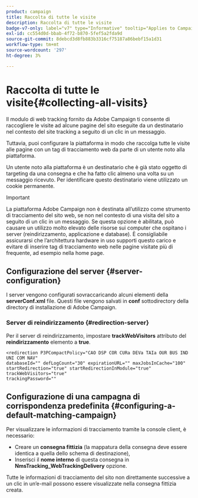 ```yaml
---
product: campaign
title: Raccolta di tutte le visite
description: Raccolta di tutte le visite
badge-v7-only: label="v7" type="Informative" tooltip="Applies to Campaign Classic v7 only"
exl-id: cc554d0d-bbab-4f72-b870-5fef5a2fda9d
source-git-commit: 8debcd3d8fb883b3316cf75187a86bebf15a1d31
workflow-type: tm+mt
source-wordcount: '297'
ht-degree: 3%

---
```


# Raccolta di tutte le visite{#collecting-all-visits}

Il modulo di web tracking fornito da Adobe Campaign ti consente di raccogliere le visite ad alcune pagine del sito eseguite da un destinatario nel contesto del site tracking a seguito di un clic in un messaggio.

Tuttavia, puoi configurare la piattaforma in modo che raccolga tutte le visite alle pagine con un tag di tracciamento web da parte di un utente noto alla piattaforma.

Un utente noto alla piattaforma è un destinatario che è già stato oggetto di targeting da una consegna e che ha fatto clic almeno una volta su un messaggio ricevuto. Per identificare questo destinatario viene utilizzato un cookie permanente.

>[!IMPORTANT]
>
>La piattaforma Adobe Campaign non è destinata all’utilizzo come strumento di tracciamento del sito web, se non nel contesto di una visita del sito a seguito di un clic in un messaggio. Se questa opzione è abilitata, può causare un utilizzo molto elevato delle risorse sui computer che ospitano i server (reindirizzamento, applicazione e database). È consigliabile assicurarsi che l’architettura hardware in uso supporti questo carico e evitare di inserire tag di tracciamento web nelle pagine visitate più di frequente, ad esempio nella home page.

## Configurazione del server {#server-configuration}

I server vengono configurati sovraccaricando alcuni elementi della **serverConf.xml** file. Questi file vengono salvati in **conf** sottodirectory della directory di installazione di Adobe Campaign.

### Server di reindirizzamento {#redirection-server}

Per il server di reindirizzamento, impostare **trackWebVisitors** attributo del **reindirizzamento** elemento a **true**.

```
<redirection P3PCompactPolicy="CAO DSP COR CURa DEVa TAIa OUR BUS IND UNI COM NAV"
databaseId="" defLogCount="30" expirationURL="" maxJobsInCache="100"
startRedirection="true" startRedirectionInModule="true" trackWebVisitors="true"
trackingPassword=""
```

## Configurazione di una campagna di corrispondenza predefinita {#configuring-a-default-matching-campaign}

Per visualizzare le informazioni di tracciamento tramite la console client, è necessario:

* Creare un **consegna fittizia** (la mappatura della consegna deve essere identica a quella dello schema di destinazione),
* Inserisci il **nome interno** di questa consegna in **NmsTracking_WebTrackingDelivery** opzione.

Tutte le informazioni di tracciamento del sito non direttamente successive a un clic in un’e-mail possono essere visualizzate nella consegna fittizia creata.
